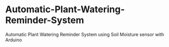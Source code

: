 # Automatic-Plant-Watering-Reminder-System
Automatic Plant Watering Reminder System using Soil Moisture sensor with Arduino
